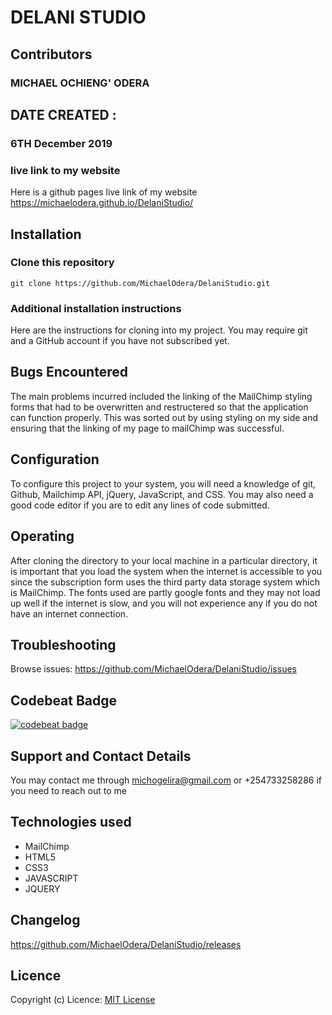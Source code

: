 # DELANI STUDIO

## 

## Contributors
### MICHAEL OCHIENG' ODERA

## DATE CREATED :
### 6TH December 2019

### live link to my website
Here is a github pages live link of my website https://michaelodera.github.io/DelaniStudio/

## Installation
### Clone this repository
```
git clone https://github.com/MichaelOdera/DelaniStudio.git

```
### Additional installation instructions
Here are the instructions for cloning into my project. You may require git and a GitHub account if you have not subscribed yet.

## Bugs Encountered
The main problems incurred included the linking of the MailChimp styling forms that had to be overwritten and restructered so that the application can function properly. This was sorted out by using styling on my side and ensuring that the linking of my page to mailChimp was successful.

## Configuration
To configure this project to your system, you will need a knowledge of git, Github, Mailchimp API, jQuery, JavaScript, and CSS. You may also need a good code editor if you are to edit any lines of code submitted.
## Operating
After cloning the directory to your local machine in a particular directory, it is important that you load the system when the internet is accessible to you since the subscription form uses the third party data storage system which is MailChimp. The fonts used are partly google fonts and they may not load up well if the internet is slow, and you will not experience any if you do not have an internet connection.
## Troubleshooting
Browse issues: https://github.com/MichaelOdera/DelaniStudio/issues

## Codebeat Badge
[![codebeat badge](https://codebeat.co/badges/6c143e54-f4d6-4013-bdfe-b7ae18dd5bdf)](https://codebeat.co/projects/github-com-michaelodera-253901-master)

## Support and Contact Details
You may contact me through michogelira@gmail.com or +254733258286 if you need to reach out to me

## Technologies used
* MailChimp
* HTML5
* CSS3
* JAVASCRIPT
* JQUERY

## Changelog
https://github.com/MichaelOdera/DelaniStudio/releases
## Licence
Copyright (c)
Licence: [MIT License](LICENSE)